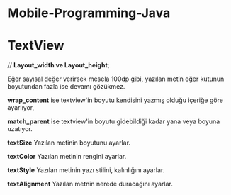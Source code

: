 # Mobile-Programming-Java

# TextView

// **Layout_width ve Layout_height**; 

 Eğer sayısal değer verirsek mesela 100dp gibi, yazılan metin eğer kutunun boyutundan fazla ise devamı gözükmez.

**wrap_content**  ise textview'in boyutu kendisini yazmış olduğu içeriğe göre ayarlıyor,

**match_parent**  ise textview'in boyutu gidebildiği kadar yana veya boyuna uzatıyor.

**textSize** Yazılan metinin boyutunu ayarlar.

**textColor** Yazılan metinin rengini ayarlar.

**textStyle** Yazılan metinin yazı stilini, kalınlığını ayarlar.

**textAlignment** Yazılan metnin nerede duracağını ayarlar.



